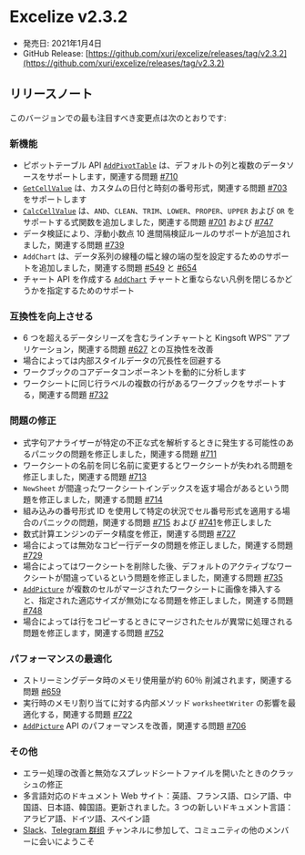 # Excelize v2.3.2

* 発売日: 2021年1月4日
* GitHub Release: [https://github.com/xuri/excelize/releases/tag/v2.3.2](https://github.com/xuri/excelize/releases/tag/v2.3.2)

## リリースノート

このバージョンでの最も注目すべき変更点は次のとおりです:

### 新機能

* ピボットテーブル API [`AddPivotTable`](https://pkg.go.dev/github.com/xuri/excelize/v2@v2.3.2#File.AddPivotTable) は、デフォルトの列と複数のデータソースをサポートします，関連する問題 [#710](https://github.com/xuri/excelize/pull/710)
* [`GetCellValue`](https://pkg.go.dev/github.com/xuri/excelize/v2@v2.3.2#File.GetCellValue) は、カスタムの日付と時刻の番号形式，関連する問題 [#703](https://github.com/xuri/excelize/pull/703) をサポートします
* [`CalcCellValue`](https://pkg.go.dev/github.com/xuri/excelize/v2@v2.3.2#File.CalcCellValue) は、`AND`、`CLEAN`、`TRIM`、`LOWER`、`PROPER`、`UPPER` および `OR` をサポートする式関数を追加しました，関連する問題 [#701](https://github.com/xuri/excelize/issues/701) および [#747](https://github.com/xuri/excelize/pull/747)
* データ検証により、浮動小数点 10 進間隔検証ルールのサポートが追加されました，関連する問題 [#739](https://github.com/xuri/excelize/issues/739)
* `AddChart` は、データ系列の線種の幅と線の端の型を設定するためのサポートを追加しました，関連する問題 [#549](https://github.com/xuri/excelize/issues/549) と [#654](https://github.com/xuri/excelize/issues/654)
* チャート API を作成する [`AddChart`](https://pkg.go.dev/github.com/xuri/excelize/v2@v2.3.2#File.AddChart) チャートと重ならない凡例を閉じるかどうかを指定するためのサポート

### 互換性を向上させる

* 6 つを超えるデータシリーズを含むラインチャートと Kingsoft WPS&trade; アプリケーション，関連する問題 [#627](https://github.com/xuri/excelize/issues/627) との互換性を改善
* 場合によっては内部スタイルデータの冗長性を回避する
* ワークブックのコアデータコンポーネントを動的に分析します
* ワークシートに同じ行ラベルの複数の行があるワークブックをサポートする，関連する問題 [#732](https://github.com/xuri/excelize/issues/732)

### 問題の修正

* 式字句アナライザーが特定の不正な式を解析するときに発生する可能性のあるパニックの問題を修正しました，関連する問題 [#711](https://github.com/xuri/excelize/issues/711)
* ワークシートの名前を同じ名前に変更するとワークシートが失われる問題を修正しました，関連する問題 [#713](https://github.com/xuri/excelize/issues/713)
* `NewSheet` が間違ったワークシートインデックスを返す場合があるという問題を修正しました，関連する問題 [#714](https://github.com/xuri/excelize/issues/714)
* 組み込みの番号形式 ID を使用して特定の状況でセル番号形式を適用する場合のパニックの問題，関連する問題 [#715](https://github.com/xuri/excelize/issues/715) および [#741](https://github.com/xuri/excelize/pull/741)を修正しました
* 数式計算エンジンのデータ精度を修正，関連する問題 [#727](https://github.com/xuri/excelize/issues/727)
* 場合によっては無効なコピー行データの問題を修正しました，関連する問題 [#729](https://github.com/xuri/excelize/pull/729)
* 場合によってはワークシートを削除した後、デフォルトのアクティブなワークシートが間違っているという問題を修正しました，関連する問題 [#735](https://github.com/xuri/excelize/issues/735)
* [`AddPicture`](https://pkg.go.dev/github.com/xuri/excelize/v2@v2.3.2#File.AddPicture) が複数のセルがマージされたワークシートに画像を挿入すると、指定された適応サイズが無効になる問題を修正しました，関連する問題 [#748](https://github.com/xuri/excelize/issues/748)
* 場合によっては行をコピーするときにマージされたセルが異常に処理される問題を修正します，関連する問題 [#752](https://github.com/xuri/excelize/issues/752)

### パフォーマンスの最適化

* ストリーミングデータ時のメモリ使用量が約 60％ 削減されます，関連する問題 [#659](https://github.com/xuri/excelize/pull/659)
* 実行時のメモリ割り当てに対する内部メソッド `worksheetWriter` の影響を最適化する，関連する問題 [#722](https://github.com/xuri/excelize/pull/722)
* [`AddPicture`](https://pkg.go.dev/github.com/xuri/excelize/v2@v2.3.2#File.AddPicture) API のパフォーマンスを改善，関連する問題 [#706](https://github.com/xuri/excelize/issues/706)

### その他

* エラー処理の改善と無効なスプレッドシートファイルを開いたときのクラッシュの修正
* 多言語対応のドキュメント Web サイト：英語、フランス語、ロシア語、中国語、日本語、韓国語。更新されました。3 つの新しいドキュメント言語：アラビア語、ドイツ語、スペイン語
* [Slack](https://join.slack.com/t/xuri/shared_invite/zt-eriqdkeo-wV04zcCdBiiZveFgY86Wzw)、[Telegram 群组](https://t.me/excelize) チャンネルに参加して、コミュニティの他のメンバーに会いにようこそ
